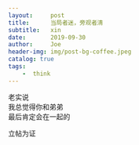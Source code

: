 ```yaml
---
layout:     post
title:      当局者迷，旁观者清
subtitle:   xin
date:       2019-09-30
author:     Joe
header-img: img/post-bg-coffee.jpeg
catalog: true
tags:
    -  think   
---
```


老实说  
我总觉得你和弟弟  
最后肯定会在一起的  

立帖为证  

